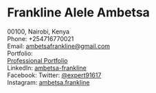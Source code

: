 # Frankline Alele Ambetsa
00100, Nairobi, Kenya  
Phone: +254716770021  
Email: [ambetsafrankline@gmail.com](mailto:ambetsafrankline@gmail.com)  
Portfolio:  
[Professional Portfolio](https://frank2446-dotcom.github.io/my_portfolio_professional/)  
LinkedIn: [ambetsa-frankline](https://www.linkedin.com/in/ambetsa-frankline/)  
Facebook: 
Twitter: [@expert91617](https://x.com/expert91617)  
Instagram: [ambetsa.frankline](https://www.instagram.com/ambetsa.frankline/)
